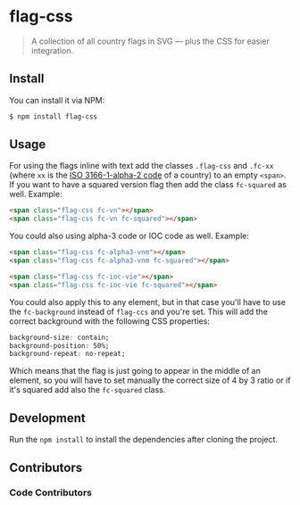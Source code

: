 # flag-css

> A collection of all country flags in SVG — plus the CSS for easier integration.

## Install

You can install it via NPM:

```bash
$ npm install flag-css
```

## Usage

For using the flags inline with text add the classes `.flag-css` and
`.fc-xx` (where `xx` is the
[ISO 3166-1-alpha-2 code](https://www.iso.org/obp/ui/#search/code/)
of a country) to an empty `<span>`. If you want to have a squared version flag
then add the class `fc-squared` as well. Example:

```html
<span class="flag-css fc-vn"></span>
<span class="flag-css fc-vn fc-squared"></span>
```

You could also using alpha-3 code or IOC code as well. Example:

```html
<span class="flag-css fc-alpha3-vnm"></span>
<span class="flag-css fc-alpha3-vnm fc-squared"></span>
```

```html
<span class="flag-css fc-ioc-vie"></span>
<span class="flag-css fc-ioc-vie fc-squared"></span>
```

You could also apply this to any element, but in that case you'll have to use the
`fc-background` instead of `flag-ccs` and you're set. This will add the
correct background with the following CSS properties:

```css
background-size: contain;
background-position: 50%;
background-repeat: no-repeat;
```

Which means that the flag is just going to appear in the middle of an element, so
you will have to set manually the correct size of 4 by 3 ratio or if it's squared
add also the `fc-squared` class.

## Development

Run the `npm install` to install the dependencies after cloning the project.

## Contributors

### Code Contributors

